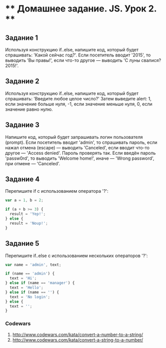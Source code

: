 <!-- Урок 2. Операторы
•	бинарный
•	унарный
•	операнд
•	приоритет
•	присваивание
•	остаток от деления
•	++ --
•	побитовые операторы
•	сокращенная запись с присваиванием
•	запятая

Операторы сравнения и логические операции
•	true/false
•	сравнение
•	сравнение строк
•	сравнение разных типов
•	строгое равенство
•	null/undefined

Условные операторы: if, '?'
•	if
•	преобразование к boolean
•	else
•	multi else
•	тернарный оператор ?
•	milti ?
Логические операторы
•	||
•	&&
•	!
Преобразование типов для примитивов
•	Cтроковое преобразование.
•	Числовое преобразование.
•	Преобразование к логическому значению. -->


# ** Домашнее задание. JS. Урок 2. **


## Задание 1
Используя конструкцию if..else, напишите код, который будет спрашивать: 'Какой сейчас год?'.
Если посетитель вводит '2015', то выводить 'Вы правы!', если что-то другое — выводить 'С луны свалися? 2015!'.


## Задание 2
Используя конструкцию if..else, напишите код, который будет спрашивать: 'Введите любое целое число?'
Затем выведите alert:
1, если значение больше нуля, -1, если значение меньше нуля, 0, если значение равно нулю.


## Задание 3
Напишите код, который будет запрашивать логин пользователя (prompt).
Если посетитель вводит 'admin', то спрашивать пароль, если нажал отмена (escape) — выводить 'Canceled', если вводит что-то другое — 'Access denied'.
Пароль проверять так. Если введён пароль 'passw0rd', то выводить 'Welcome home!', иначе — 'Wrong password', при отмене — 'Canceled'.


## Задание 4
Перепишите if с использованием оператора '?':
```js
var a = 1, b = 2;

if (a + b >= 3) {
  result = 'Yep!';
} else {
  result = 'Noup!';
}
```


## Задание 5
Перепишите if..else с использованием нескольких операторов '?':
```js
var name = 'admin', text;

if (name == 'admin') {
  text = 'Hi';
} else if (name == 'manager') {
  text = 'Hello';
} else if (name == '') {
  text = 'No login';
} else {
  text = '';
}
```


### Codewars
1.	http://www.codewars.com/kata/convert-a-number-to-a-string/
2.	http://www.codewars.com/kata/convert-a-string-to-a-number/